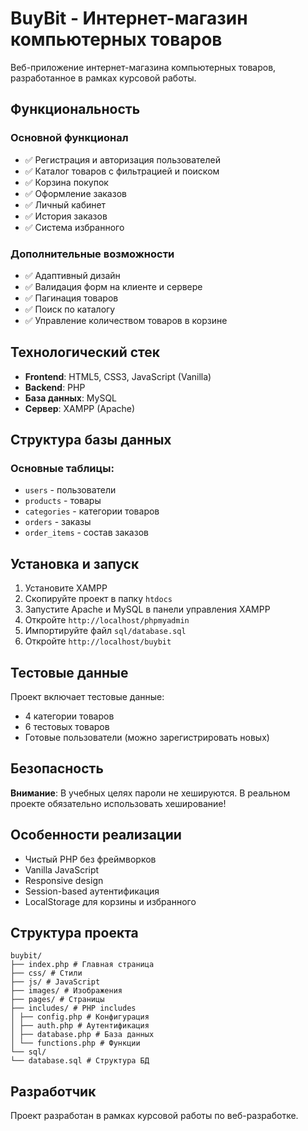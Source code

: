# BuyBit - Интернет-магазин компьютерных товаров

Веб-приложение интернет-магазина компьютерных товаров, разработанное в рамках курсовой работы.

## Функциональность

### Основной функционал
- ✅ Регистрация и авторизация пользователей
- ✅ Каталог товаров с фильтрацией и поиском
- ✅ Корзина покупок
- ✅ Оформление заказов
- ✅ Личный кабинет
- ✅ История заказов
- ✅ Система избранного

### Дополнительные возможности
- ✅ Адаптивный дизайн
- ✅ Валидация форм на клиенте и сервере
- ✅ Пагинация товаров
- ✅ Поиск по каталогу
- ✅ Управление количеством товаров в корзине

## Технологический стек

- **Frontend**: HTML5, CSS3, JavaScript (Vanilla)
- **Backend**: PHP
- **База данных**: MySQL
- **Сервер**: XAMPP (Apache)

## Структура базы данных

### Основные таблицы:
- `users` - пользователи
- `products` - товары
- `categories` - категории товаров
- `orders` - заказы
- `order_items` - состав заказов

## Установка и запуск

1. Установите XAMPP
2. Скопируйте проект в папку `htdocs`
3. Запустите Apache и MySQL в панели управления XAMPP
4. Откройте `http://localhost/phpmyadmin`
5. Импортируйте файл `sql/database.sql`
6. Откройте `http://localhost/buybit`

## Тестовые данные

Проект включает тестовые данные:
- 4 категории товаров
- 6 тестовых товаров
- Готовые пользователи (можно зарегистрировать новых)

## Безопасность

**Внимание**: В учебных целях пароли не хешируются. В реальном проекте обязательно использовать хеширование!

## Особенности реализации

- Чистый PHP без фреймворков
- Vanilla JavaScript
- Responsive design
- Session-based аутентификация
- LocalStorage для корзины и избранного

## Структура проекта
```
buybit/
├── index.php # Главная страница
├── css/ # Стили
├── js/ # JavaScript
├── images/ # Изображения
├── pages/ # Страницы
├── includes/ # PHP includes
│ ├── config.php # Конфигурация
│ ├── auth.php # Аутентификация
│ ├── database.php # База данных
│ └── functions.php # Функции
└── sql/
└── database.sql # Структура БД
```

## Разработчик

Проект разработан в рамках курсовой работы по веб-разработке.